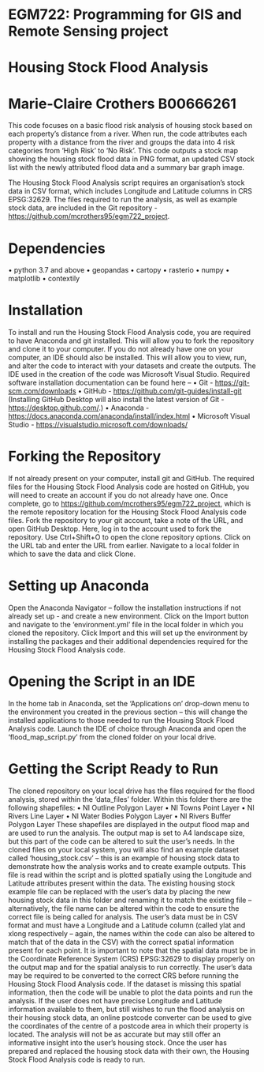 # EGM722: Programming for GIS and Remote Sensing project
# Housing Stock Flood Analysis
# Marie-Claire Crothers B00666261

This code focuses on a basic flood risk analysis of housing stock based on each property’s distance from a river. When run, the code attributes each property with a distance from the river and groups the data into 4 risk categories from ‘High Risk’ to ‘No Risk’. This code outputs a stock map showing the housing stock flood data in PNG format, an updated CSV stock list with the newly attributed flood data and a summary bar graph image. 

The Housing Stock Flood Analysis script requires an organisation’s stock data in CSV format, which includes Longitude and Latitude columns in CRS EPSG:32629. The files required to run the analysis, as well as example stock data, are included in the Git repository - https://github.com/mcrothers95/egm722_project. 

# Dependencies
•	python 3.7 and above
•	geopandas
•	cartopy
•	rasterio
•	numpy
•	matplotlib
•	contextily

# Installation 
To install and run the Housing Stock Flood Analysis code, you are required to have Anaconda and git installed. This will allow you to fork the repository and clone it to your computer. If you do not already have one on your computer, an IDE should also be installed. This will allow you to view, run, and alter the code to interact with your datasets and create the outputs. The IDE used in the creation of the code was Microsoft Visual Studio.
Required software installation documentation can be found here – 
•	Git - https://git-scm.com/downloads
•	GitHub  - https://github.com/git-guides/install-git (Installing GitHub Desktop will also install the latest version of Git - https://desktop.github.com/.)
•	Anaconda - https://docs.anaconda.com/anaconda/install/index.html
•	Microsoft Visual Studio - https://visualstudio.microsoft.com/downloads/

# Forking the Repository
If not already present on your computer, install git and GitHub. The required files for the Housing Stock Flood Analysis code are hosted on GitHub, you will need to create an account if you do not already have one. Once complete, go to https://github.com/mcrothers95/egm722_project, which is the remote repository location for the Housing Stock Flood Analysis code files.
Fork the repository to your git account, take a note of the URL, and open GitHub Desktop. Here, log in to the account used to fork the repository. Use Ctrl+Shift+O to open the clone repository options. Click on the URL tab and enter the URL from earlier. Navigate to a local folder in which to save the data and click Clone.

# Setting up Anaconda
Open the Anaconda Navigator – follow the installation instructions if not already set up - and create a new environment. Click on the Import button and navigate to the ‘environment.yml’ file in the local folder in which you cloned the repository. Click Import and this will set up the environment by installing the packages and their additional dependencies required for the Housing Stock Flood Analysis code.

# Opening the Script in an IDE
In the home tab in Anaconda, set the ‘Applications on’ drop-down menu to the environment you created in the previous section – this will change the installed applications to those needed to run the Housing Stock Flood Analysis code. Launch the IDE of choice through Anaconda and open the ‘flood_map_script.py’ from the cloned folder on your local drive. 

# Getting the Script Ready to Run
The cloned repository on your local drive has the files required for the flood analysis, stored within the ‘data_files’ folder. Within this folder there are the following shapefiles:
•	NI Outline Polygon Layer
•	NI Towns Point Layer
•	NI Rivers Line Layer
•	NI Water Bodies Polygon Layer
•	NI Rivers Buffer Polygon Layer
These shapefiles are displayed in the output flood map and are used to run the analysis. The output map is set to A4 landscape size, but this part of the code can be altered to suit the user’s needs. 
In the cloned files on your local system, you will also find an example dataset called ‘housing_stock.csv’ – this is an example of housing stock data to demonstrate how the analysis works and to create example outputs. This file is read within the script and is plotted spatially using the Longitude and Latitude attributes present within the data. The existing housing stock example file can be replaced with the user’s data by placing the new housing stock data in this folder and renaming it to match the existing file – alternatively, the file name can be altered within the code to ensure the correct file is being called for analysis. The user’s data must be in CSV format and must have a Longitude and a Latitude column (called ylat and xlong respectively – again, the names within the code can also be altered to match that of the data in the CSV) with the correct spatial information present for each point. It is important to note that the spatial data must be in the Coordinate Reference System (CRS) EPSG:32629 to display properly on the output map and for the spatial analysis to run correctly. The user’s data may be required to be converted to the correct CRS before running the Housing Stock Flood Analysis code.
If the dataset is missing this spatial information, then the code will be unable to plot the data points and run the analysis. If the user does not have precise Longitude and Latitude information available to them, but still wishes to run the flood analysis on their housing stock data, an online postcode converter can be used to give the coordinates of the centre of a postcode area in which their property is located. The analysis will not be as accurate but may still offer an informative insight into the user’s housing stock. 
Once the user has prepared and replaced the housing stock data with their own, the Housing Stock Flood Analysis code is ready to run.

